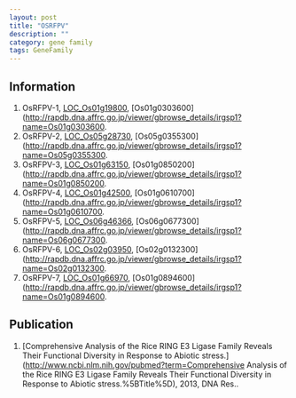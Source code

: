 ```yaml
---
layout: post
title: "OSRFPV"
description: ""
category: gene family
tags: GeneFamily
---
```


## Information
1. OsRFPV-1, [LOC_Os01g19800](http://rice.plantbiology.msu.edu/cgi-bin/ORF_infopage.cgi?orf=LOC_Os01g19800), [Os01g0303600](http://rapdb.dna.affrc.go.jp/viewer/gbrowse_details/irgsp1?name=Os01g0303600.
2. OsRFPV-2, [LOC_Os05g28730](http://rice.plantbiology.msu.edu/cgi-bin/ORF_infopage.cgi?orf=LOC_Os05g28730), [Os05g0355300](http://rapdb.dna.affrc.go.jp/viewer/gbrowse_details/irgsp1?name=Os05g0355300.
3. OsRFPV-3, [LOC_Os01g63150](http://rice.plantbiology.msu.edu/cgi-bin/ORF_infopage.cgi?orf=LOC_Os01g63150), [Os01g0850200](http://rapdb.dna.affrc.go.jp/viewer/gbrowse_details/irgsp1?name=Os01g0850200.
4. OsRFPV-4, [LOC_Os01g42500](http://rice.plantbiology.msu.edu/cgi-bin/ORF_infopage.cgi?orf=LOC_Os01g42500), [Os01g0610700](http://rapdb.dna.affrc.go.jp/viewer/gbrowse_details/irgsp1?name=Os01g0610700.
5. OsRFPV-5, [LOC_Os06g46366](http://rice.plantbiology.msu.edu/cgi-bin/ORF_infopage.cgi?orf=LOC_Os06g46366), [Os06g0677300](http://rapdb.dna.affrc.go.jp/viewer/gbrowse_details/irgsp1?name=Os06g0677300.
6. OsRFPV-6, [LOC_Os02g03950](http://rice.plantbiology.msu.edu/cgi-bin/ORF_infopage.cgi?orf=LOC_Os02g03950), [Os02g0132300](http://rapdb.dna.affrc.go.jp/viewer/gbrowse_details/irgsp1?name=Os02g0132300.
7. OsRFPV-7, [LOC_Os01g66970](http://rice.plantbiology.msu.edu/cgi-bin/ORF_infopage.cgi?orf=LOC_Os01g66970), [Os01g0894600](http://rapdb.dna.affrc.go.jp/viewer/gbrowse_details/irgsp1?name=Os01g0894600.

## Publication
1. [Comprehensive Analysis of the Rice RING E3 Ligase Family Reveals Their Functional Diversity in Response to Abiotic stress.](http://www.ncbi.nlm.nih.gov/pubmed?term=Comprehensive Analysis of the Rice RING E3 Ligase Family Reveals Their Functional Diversity in Response to Abiotic stress.%5BTitle%5D), 2013, DNA Res..


